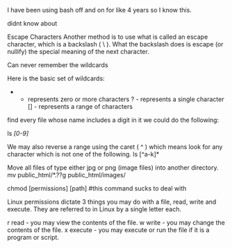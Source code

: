 I have been using bash off and on for like 4 years so I know this.

didnt know about 

Escape Characters
Another method is to use what is called an escape character, which is a backslash ( \ ). What the backslash does is escape (or nullify) the special meaning of the next character.


Can never remember the wildcards 

Here is the basic set of wildcards:

* - represents zero or more characters
? - represents a single character
[] - represents a range of characters


find every file whose name includes a digit in it we could do the following:

ls *[0-9]*


We may also reverse a range using the caret ( ^ ) which means look for any character which is not one of the following.
ls [^a-k]*


Move all files of type either jpg or png (image files) into another directory.
mv public_html/*.??g public_html/images/




chmod [permissions] [path]  #this command sucks to deal with 

Linux permissions dictate 3 things you may do with a file, read, write and execute. They are referred to in Linux by a single letter each.

r read - you may view the contents of the file.
w write - you may change the contents of the file.
x execute - you may execute or run the file if it is a program or script.

